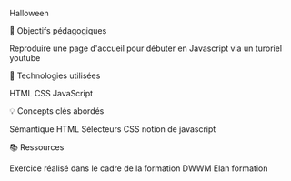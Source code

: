 Halloween

🎯 Objectifs pédagogiques

Reproduire une page d'accueil pour débuter en Javascript via un turoriel youtube

🔧 Technologies utilisées

HTML
CSS
JavaScript

💡 Concepts clés abordés

Sémantique HTML
Sélecteurs CSS
notion de javascript

📚 Ressources

Exercice réalisé dans le cadre de la formation DWWM Elan formation
